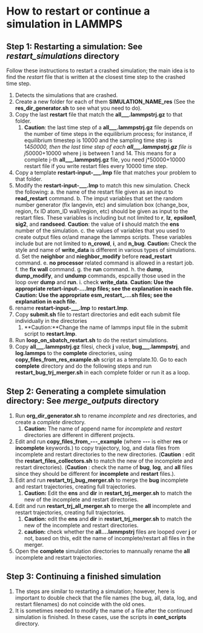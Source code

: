 # How to restart or continue a simulation in LAMMPS

## Step 1: Restarting a simulation: See *restart_simulations* directory

Follow these instructions to restart a crashed simulation; the main idea is to find the *restart* file that is written at the closest time step to the crashed time step.

1. Detects the simulations that are crashed.
2. Create a new folder for each of them **SIMULATION_NAME_res** (See the **res_dir_generator.sh** to see what you need to do).
3. Copy the last **restart** file that match the **all___.lammpstrj.gz** to that folder.
   1. **Caution**: the last time step of a **all___.lammpstrj.gz** file depends on the number of time steps in the equilibrium process; for instance, if equilibrium timestep is 10000 and the sampling time step is 14*50000, then the last time step of each **all___.lammpstrj.gz** file is j*50000+10000 where j is between 1 and 14. This means for a complete j-th **all___.lammpstrj.gz** file, you need j*50000+10000 restart file if you write restart files every 10000 time step.
4. Copy a template **restart-input-___.lmp** file that matches your problem to that folder.
5. Modify the **restart-input-___.lmp** to match this new simulation. Check the following:
    a. the name of the restart file given as an input to **read_restart** command.
    b. The imput variables that set the random number generator (fix langevin, etc) and simulation box (change_box, region, fx ID atom_ID wall/region, etc) should be given as input to the restart files. These variables is including but not limited to **r**, **lz**, **epsilon1**, **sig2**, and **randseed**.
    **Caution**: the value of **i** should match the **ens** number of the simulation.
    c. the values of variables that you used to create output files or/and manage the lammps scripts. These variables include but are not limited to **n_crowd**, **i**, and **n_bug**.
     **Caution:** Check the style and name of **write_data** is different in various types of simulations.
    d. Set the **neighbor** and **nieghbor_modify** before **read_restart** command.
    e. **no processor** related command is allowed in a restart job.
    f. the **fix wall** command.
    g. the **run** command.
    h. the **dump**, **dump_modify**, and **undump** commands, espcailly those used in the loop over **dump** and **run**.
    i. check **write_data**.
      **Caution: Use the appropriate retart-input-....lmp files; see the explanation in each file.**
      **Caution: Use the appropriate esm_restart_....sh files; see the explanation in each file.**
6. rename **restart-input-___.lmp** to **restart.lmp**.
7. Copy **submit.sh** file to restart directories and edit each submit file individually in the directories
   1. **Caution:**Change the name of lammps input file in the submit script to **restart.lmp**.
8. Run **loop_on_sbatch_restart.sh** to do the restart simulations.
9. Copy **all___.lammpstrj.gz** filesi, check **j** value, **bug___.lammpstrj**, and **log.lammps** to the **complete** directories, using **copy_files_from_res_example.sh** script as a template.10. Go to each **complete** directory and do the following steps and run **restart_bug_trj_merger.sh** in each complete folder or run it as a loop.

## Step 2: Generating a complete simulation directory: See *merge_outputs* directory

1. Run **org_dir_generator.sh** to rename *incomplete* and *res* directories, and create a *complete* directory.
   1. **Caution:** The name of append name for *incomplete* and *restart* directories are different in different projects.
2. Edit and run **copy_files_from_---_example** (where **---** is either **res** or **incomplete** keywords.) to copy trajectory, log, and data files from incomplete and restart directories to the new directories. (**Caution** : edit the **restart_files_collectors.sh** to match the new of the incomplete and restart directories).
(**Caution** : check the name of **bug**, **log**, and **all** files since they should be different for **incomplete** and **restart** files.).
3. Edit and run **restart_trj_bug_merger.sh** to merge the **bug** incomplete and restart trajectories, creating full trajectories.
   1. **Caution:** Edit the **ens** and **dir** in **restart_trj_merger.sh** to match the new of the incomplete and restart directories.
4. Edit and run **restart_trj_all_merger.sh** to merge the **all** incomplete and restart trajectories, creating full trajectories.
   1. **Caution:** edit the **ens** and **dir** in **restart_trj_merger.sh** to match the new of the incomplete and restart directories.
   2. **caution:** check whether the **all....lammpstrj** files are looped over **j** or not, based on this, edit the name of incomplete/restart all files in the merger.
5. Open the **complete** simulation directories to mannually rename the **all** incomplete and restart trajectories.

## Step 3: Continuing a finished simulation

1. The steps are similar to restarting a simulation; however, here is important to double check that the file names (the bug, all, data, log, and restart filenames) do not coincide with the old ones.
2. It is sometimes needed to modify the name of a file after the continued simulation is finished. In these cases, use the scripts in **cont_scripts** directory.
